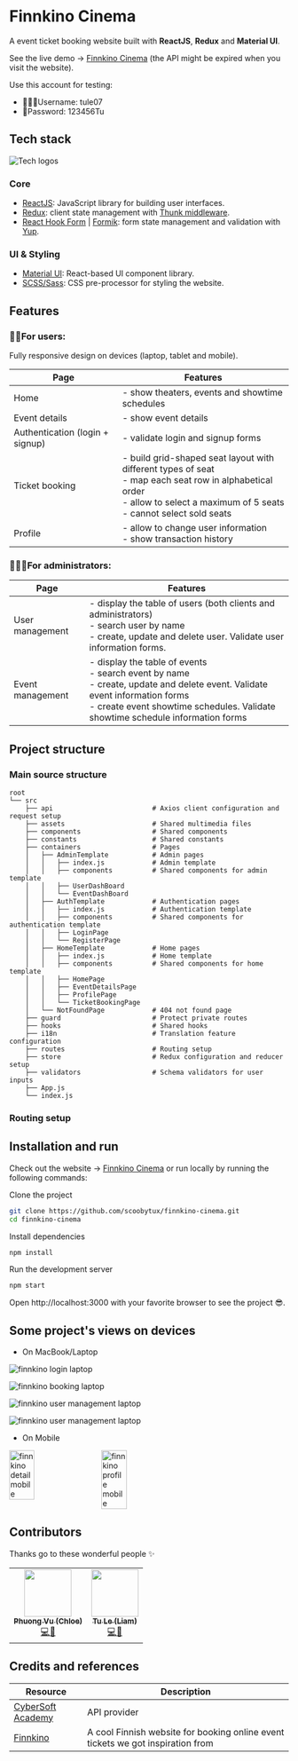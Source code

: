 # Finnkino Cinema

A event ticket booking website built with **ReactJS**, **Redux** and **Material UI**.

See the live demo -> [Finnkino Cinema](https://finnkinocinema.vercel.app "Finnkino Cinema") (the API might be expired when you visit the website).

Use this account for testing:

- 👨🏻‍💻Username: tule07
- 🔐Password: 123456Tu

## Tech stack

![Tech logos][stack]

### Core

- [ReactJS][reactjs]: JavaScript library for building user interfaces.
- [Redux][redux]: client state management with [Thunk middleware][redux-thunk].
- [React Hook Form][react-hook-form] | [Formik][formik]: form state management and validation with [Yup][yup].

### UI & Styling

- [Material UI][mui]: React-based UI component library.
- [SCSS/Sass][sass]: CSS pre-processor for styling the website.

[stack]: src/assets/docs-images/finnkino-tech-stack.png
[reactjs]: https://reactjs.org/
[redux]: https://redux.js.org/
[redux-thunk]: https://github.com/reduxjs/redux-thunk
[mui]: https://mui.com/
[sass]: https://sass-lang.com/
[react-hook-form]: https://react-hook-form.com/
[formik]: https://formik.org/docs/overview
[yup]: https://github.com/jquense/yup

<!-- ## Tasks

> 19 Jun - 13 Aug, 2022

Our main tasks in the project are to implement:

- [x] Homepage layout
- [x] Responsive design
- [x] Full effects
- [x] Themes: light and dark

Task assignments: check out checklist.xlsx for more details. -->

## Features

### 👸🏻For users:

Fully responsive design on devices (laptop, tablet and mobile).

| Page                            | Features                                                                                                                                                                              |
| ------------------------------- | ------------------------------------------------------------------------------------------------------------------------------------------------------------------------------------- |
| Home                            | - show theaters, events and showtime schedules                                                                                                                                        |
| Event details                   | - show event details                                                                                                                                                                  |
| Authentication (login + signup) | - validate login and signup forms                                                                                                                                                     |
| Ticket booking                  | - build grid-shaped seat layout with different types of seat<br> - map each seat row in alphabetical order <br> - allow to select a maximum of 5 seats<br> - cannot select sold seats |
| Profile                         | - allow to change user information<br> - show transaction history                                                                                                                     |

### 👩🏻‍💼For administrators:

| Page             | Features                                                                                                                                                                                                             |
| ---------------- | -------------------------------------------------------------------------------------------------------------------------------------------------------------------------------------------------------------------- |
| User management  | - display the table of users (both clients and administrators)<br> - search user by name<br> - create, update and delete user. Validate user information forms.                                                      |
| Event management | - display the table of events<br> - search event by name<br> - create, update and delete event. Validate event information forms<br> - create event showtime schedules. Validate showtime schedule information forms |

## Project structure

### Main source structure

```
root
└── src
    ├── api                         # Axios client configuration and request setup
    ├── assets                      # Shared multimedia files
    ├── components                  # Shared components
    ├── constants                   # Shared constants
    ├── containers                  # Pages
    │   ├── AdminTemplate           # Admin pages
    │   │   ├── index.js            # Admin template
    │   │   ├── components          # Shared components for admin template
    │   │   ├── UserDashBoard
    │   │   └── EventDashBoard
    │   ├── AuthTemplate            # Authentication pages
    │   │   ├── index.js            # Authentication template
    │   │   ├── components          # Shared components for authentication template
    │   │   ├── LoginPage
    │   │   └── RegisterPage
    │   ├── HomeTemplate            # Home pages
    │   │   ├── index.js            # Home template
    │   │   ├── components          # Shared components for home template
    │   │   ├── HomePage
    │   │   ├── EventDetailsPage
    │   │   ├── ProfilePage
    │   │   └── TicketBookingPage
    │   └── NotFoundPage            # 404 not found page
    ├── guard                       # Protect private routes
    ├── hooks                       # Shared hooks
    ├── i18n                        # Translation feature configuration
    ├── routes                      # Routing setup
    ├── store                       # Redux configuration and reducer setup
    ├── validators                  # Schema validators for user inputs
    ├── App.js
    └── index.js
```

### Routing setup

<!-- Try to draw a graph -->
<!-- Should mention which routes are private -->

## Installation and run

Check out the website -> [Finnkino Cinema](https://finnkinocinema.vercel.app "Finnkino Cinema") or run locally by running the following commands:

Clone the project

```bash
git clone https://github.com/scoobytux/finnkino-cinema.git
cd finnkino-cinema
```

Install dependencies

```bash
npm install
```

Run the development server

```bash
npm start
```

Open http://localhost:3000 with your favorite browser to see the project 😎.

## Some project's views on devices

- On MacBook/Laptop

![finnkino login laptop](src/assets/docs-images/finnkino-login-laptop.png)

![finnkino booking laptop](src/assets/docs-images/finnkino-booking-laptop.png)

![finnkino user management laptop](src/assets/docs-images/finnkino-user-management-laptop.png)

![finnkino user management laptop](src/assets/docs-images/finnkino-event-management-laptop.png)

- On Mobile

<div style="display: flex; flex-wrap: wrap; gap: 15px;">
  <img src="src/assets/docs-images/finnkino-detail-mobile.png" alt="finnkino detail mobile" width="30%"/>
  <img src="src/assets/docs-images/finnkino-profile-mobile.png" alt="finnkino profile mobile" width="30%"/>
</div>

## Contributors

Thanks go to these wonderful people ✨

<!-- ALL-CONTRIBUTORS-LIST:START -->
<!-- prettier-ignore-start -->
<!-- markdownlint-disable -->
<table>
  <tr>
    <!-- Phuong Vu -->
    <td align="center"><a href="https://github.com/phuongvu0804"><img src="https://avatars.githubusercontent.com/u/99994868?v=4" width="85px;" alt=""/><br /><sub><b>Phuong Vu (Chloe)</b></sub></a><br /><a href="https://github.com/scoobytux/eventlab/commits?author=phuongvu0804" title="Code">💻</a><a href="https://github.com/scoobytux/eventlab/commits?author=phuongvu0804" title="Documentation">📖</a></td>
    <!-- Tu Le -->
    <td align="center"><a href="https://github.com/scoobytux"><img src="https://avatars.githubusercontent.com/u/72339711?v=4" width="85px;" alt=""/><br /><sub><b>Tu Le (Liam)</b></sub></a><br /><a href="https://github.com/scoobytux/eventlab/commits?author=scoobytux" title="Code">💻</a><a href="https://github.com/scoobytux/eventlab/commits?author=scoobytux" title="Documentation">📖</a></td>
  </tr>
</table>
<!-- markdownlint-restore -->
<!-- prettier-ignore-end -->

<!-- ALL-CONTRIBUTORS-LIST:END -->

## Credits and references

| Resource                       | Description                                                                     |
| ------------------------------ | ------------------------------------------------------------------------------- |
| [CyberSoft Academy][cybersoft] | API provider                                                                    |
| [Finnkino][finnkino]           | A cool Finnish website for booking online event tickets we got inspiration from |

[cybersoft]: https://cybersoft.edu.vn/
[finnkino]: https://www.finnkino.fi/en/
